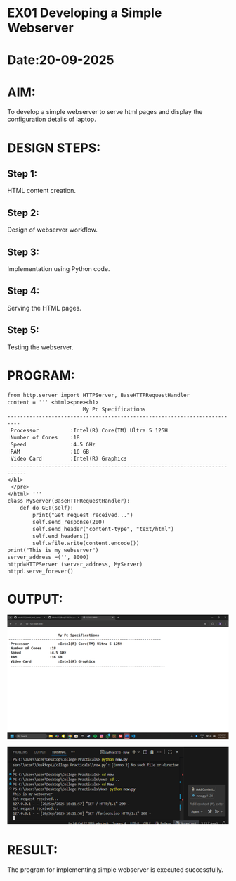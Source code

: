 # EX01 Developing a Simple Webserver

# Date:20-09-2025
# AIM:
To develop a simple webserver to serve html pages and display the configuration details of laptop.

# DESIGN STEPS:
## Step 1:
HTML content creation.

## Step 2:
Design of webserver workflow.

## Step 3:
Implementation using Python code.

## Step 4:
Serving the HTML pages.

## Step 5:
Testing the webserver.

# PROGRAM:
```
from http.server import HTTPServer, BaseHTTPRequestHandler 
content = ''' <html><pre><h1>
                        My Pc Specifications
--------------------------------------------------------------------------
 Processor	        :Intel(R) Core(TM) Ultra 5 125H
 Number of Cores    :18
 Speed              :4.5 GHz
 RAM	            :16 GB
 Video Card	        :Intel(R) Graphics
 ---------------------------------------------------------------------------
</h1>
 </pre>
</html> '''
class MyServer(BaseHTTPRequestHandler):
    def do_GET(self):
        print("Get request received...") 
        self.send_response(200)
        self.send_header("content-type", "text/html")
        self.end_headers()
        self.wfile.write(content.encode())
print("This is my webserver")
server_address =('', 8000)
httpd=HTTPServer (server_address, MyServer)
httpd.serve_forever()
```
# OUTPUT:
![alt text](<Screenshot 2025-09-20 101210.png>)

![alt text](<Screenshot 2025-09-20 101226.png>)
# RESULT:
The program for implementing simple webserver is executed successfully.
